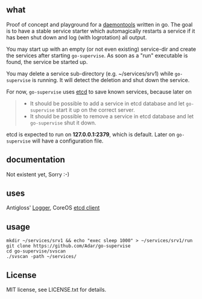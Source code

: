 ## what
Proof of concept and playground for a [daemontools](http://cr.yp.to/daemontools.html) written in go.
The goal is to have a stable service starter which automagically restarts a service if it has been shut down and log (with logrotation) all output.

You may start up with an empty (or not even existing) service-dir and create the services after starting `go-supervise`. As soon as a "run" executable is found, the service be started up.

You may delete a service sub-directory (e.g. ~/services/srv1) while `go-supervise` is running. It will detect the deletion and shut down the service.

For now, `go-supervise` uses [etcd](https://github.com/coreos/etcd) to save known services, because later on
>- It should be possible to add a service in etcd database and let `go-supervise` start it up on the correct server.
>- It should be possible to remove a service in etcd database and let `go-supervise` shut it down.

etcd is expected to run on **127.0.0.1:2379**, which is default. Later on `go-supervise` will have a configuration file.

## documentation
Not existent yet, Sorry :-)

## uses
Antigloss' [Logger](http://github.com/antigloss/go),
CoreOS [etcd client](http://github.com/coreos/etcd)

## usage
```
mkdir ~/services/srv1 && echo "exec sleep 1000" > ~/services/srv1/run
git clone https://github.com/Adar/go-supervise
cd go-supervise/svscan
./svscan -path ~/services/
```

## License

MIT license, see LICENSE.txt for details.
